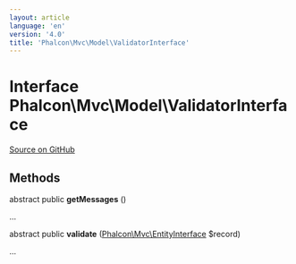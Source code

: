 ```yaml
---
layout: article
language: 'en'
version: '4.0'
title: 'Phalcon\Mvc\Model\ValidatorInterface'
---
```

# Interface **Phalcon\Mvc\Model\ValidatorInterface**

<a href="https://github.com/phalcon/cphalcon/tree/v4.0.0/phalcon/mvc/model/validatorinterface.zep" class="btn btn-default btn-sm">Source on GitHub</a>

## Methods

abstract public **getMessages** ()

...

abstract public **validate** ([Phalcon\Mvc\EntityInterface](Phalcon_Mvc_EntityInterface) $record)

...